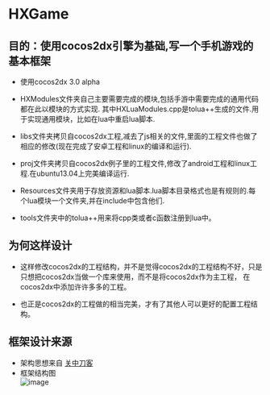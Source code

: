 HXGame
======

## 目的：使用cocos2dx引擎为基础,写一个手机游戏的基本框架

* 使用cocos2dx 3.0 alpha

* HXModules文件夹自己主要需要完成的模块,包括手游中需要完成的通用代码都在此以模块的方式实现.
其中HXLuaModules.cpp是tolua++生成的文件.用于实现通用模块，比如在lua中重启lua脚本.

* libs文件夹拷贝自cocos2dx工程,减去了js相关的文件,里面的工程文件也做了相应的修改(现在完成了安卓工程和linux的编译和运行).


* proj文件夹拷贝自cocos2dx例子里的工程文件,修改了android工程和linux工程.在ubuntu13.04上完美编译运行.


* Resources文件夹用于存放资源和lua脚本.lua脚本目录格式也是有规则的.每个lua模块一个文件夹,并在include中包含他们.

* tools文件夹中的tolua++用来将cpp类或者c函数注册到lua中。
 

## 为何这样设计

* 这样修改cocos2dx的工程结构，并不是觉得cocos2dx的工程结构不好，只是只想把cocos2dx当做一个库来使用，而不是将cocos2dx作为主工程，
在cocos2dx中添加许许多多的工程。

* 也正是cocos2dx的工程做的相当完美，才有了其他人可以更好的配置工程结构。


## 框架设计来源
* 架构思想来自 <a target="_blank" href="http://guan-zhong-dao-ke.blog.163.com/blog/static/465446372012031114657379/">关中刀客</a>
* 框架结构图<br>
  ![image](https://github.com/hanxi/hanxi.github.com/raw/master/assets/media/2013-09-30-original-cocos2dx-game-frame.1.jpg)
